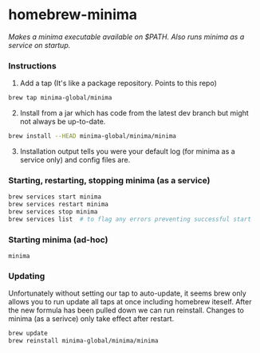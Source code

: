 # homebrew-minima

*Makes a minima executable available on $PATH. Also runs minima as a service on startup.*

### Instructions

1. Add a tap (It's like a package repository. Points to this repo)
```sh
brew tap minima-global/minima
```

2. Install from a jar which has code from the latest dev branch but might not always be up-to-date.
```sh
brew install --HEAD minima-global/minima/minima
```

3. Installation output tells you were your default log (for minima as a service only) and config files are.


### Starting, restarting, stopping minima (as a service)
```sh
brew services start minima
brew services restart minima
brew services stop minima
brew services list  # to flag any errors preventing successful start
```

### Starting minima (ad-hoc)
`minima`

### Updating
Unfortunately without setting our tap to auto-update, it seems brew only allows you to run update all taps at once including homebrew iteself. After the new formula has been pulled down we can run reinstall. Changes to minima (as a serivce) only take effect after restart.
```sh
brew update
brew reinstall minima-global/minima/minima
```


